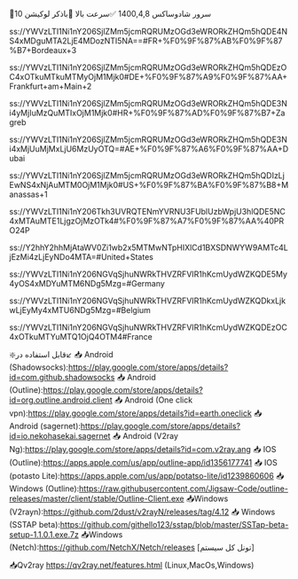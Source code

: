 🔰10 سرور شادوساکس 1400,4,8
✅سرعت بالا
💠باذکر لوکیشن

ss://YWVzLTI1Ni1nY206SjlZMm5jcmRQRUMzOGd3eWRORkZHQm5hQDE4NS4xMDguMTA2LjE4MDozNTI5NA==#FR+%F0%9F%87%AB%F0%9F%87%B7+Bordeaux+3

ss://YWVzLTI1Ni1nY206SjlZMm5jcmRQRUMzOGd3eWRORkZHQm5hQDEzOC4xOTkuMTkuMTMyOjM1Mjk0#DE+%F0%9F%87%A9%F0%9F%87%AA+Frankfurt+am+Main+2

ss://YWVzLTI1Ni1nY206SjlZMm5jcmRQRUMzOGd3eWRORkZHQm5hQDE3Ni4yMjIuMzQuMTIxOjM1Mjk0#HR+%F0%9F%87%AD%F0%9F%87%B7+Zagreb

ss://YWVzLTI1Ni1nY206SjlZMm5jcmRQRUMzOGd3eWRORkZHQm5hQDE3Ni4xMjUuMjMxLjU6MzUyOTQ=#AE+%F0%9F%87%A6%F0%9F%87%AA+Dubai

ss://YWVzLTI1Ni1nY206SjlZMm5jcmRQRUMzOGd3eWRORkZHQm5hQDIzLjEwNS4xNjAuMTM0OjM1Mjk0#US+%F0%9F%87%BA%F0%9F%87%B8+Manassas+1

ss://YWVzLTI1Ni1nY206Tkh3UVRQTENmYVRNU3FUblUzbWpjU3hlQDE5NC4xMTAuMTE1LjgzOjMzOTk4#%F0%9F%87%A7%F0%9F%87%AA%40PRO24P

ss://Y2hhY2hhMjAtaWV0Zi1wb2x5MTMwNTpHIXlCd1BXSDNWYW9AMTc4LjEzMi4zLjEyNDo4MTA=#United+States

ss://YWVzLTI1Ni1nY206NGVqSjhuNWRkTHVZRFVIR1hKcmUydWZKQDE5My4yOS4xMDYuMTM6NDg5Mzg=#Germany

ss://YWVzLTI1Ni1nY206NGVqSjhuNWRkTHVZRFVIR1hKcmUydWZKQDkxLjkwLjEyMy4xMTU6NDg5Mzg=#Belgium

ss://YWVzLTI1Ni1nY206NGVqSjhuNWRkTHVZRFVIR1hKcmUydWZKQDEzOC4xOTkuMTYuMTQ1OjQ4OTM4#France


❇️قابل استفاده در↙️
📥 Android (Shadowsocks):https://play.google.com/store/apps/details?id=com.github.shadowsocks 📥 Android (Outline):https://play.google.com/store/apps/details?id=org.outline.android.client 📥 Android (One click vpn):https://play.google.com/store/apps/details?id=earth.oneclick 📥 Android (sagernet):https://play.google.com/store/apps/details?id=io.nekohasekai.sagernet 📥 Android (V2ray Ng):https://play.google.com/store/apps/details?id=com.v2ray.ang 📥 IOS (Outline):https://apps.apple.com/us/app/outline-app/id1356177741 📥 IOS (potasto Lite):https://apps.apple.com/us/app/potatso-lite/id1239860606 📥 Windows (Outline):https://raw.githubusercontent.com/Jigsaw-Code/outline-releases/master/client/stable/Outline-Client.exe 📥Windows (V2rayn):https://github.com/2dust/v2rayN/releases/tag/4.12 📥 Windows (SSTAP beta):https://github.com/githello123/sstap/blob/master/SSTap-beta-setup-1.1.0.1.exe.7z 📥Windows (Netch):https://github.com/NetchX/Netch/releases [تونل کل سیستم]

📥Qv2ray https://qv2ray.net/features.html (Linux,MacOs,Windows)

